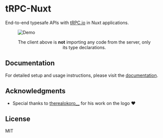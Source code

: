# tRPC-Nuxt

End-to-end typesafe APIs with [tRPC.io](https://trpc.io/) in Nuxt applications.

<p align="center">
  <figure>
    <img src="https://i.imgur.com/3AZlBZH.gif" alt="Demo" />
    <figcaption>
      <p align="center">
        The client above is <strong>not</strong> importing any code from the server, only its type declarations.
      </p>
    </figcaption>
  </figure>
</p>

## Documentation

For detailed setup and usage instructions, please visit the [documentation](https://trpc-nuxt.pages.dev).

## Acknowledgments

- Special thanks to [therealokoro__](https://x.com/therealokoro__) for his work on the logo ❤️

## License

MIT
